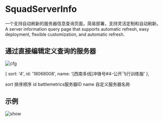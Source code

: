 # SquadServerInfo
一个支持自动刷新的服务器信息查询页面，简易部署，支持灵活定制和自动刷新。A server information query page that supports automatic refresh, easy deployment, flexible customization, and automatic refresh.

## 通过直接编辑定义查询的服务器

![cfg](https://z1.ax1x.com/2023/12/08/pigvUhR.png)

{ sort: '4', id: '18068008', name: '[西南多线]冲锋号#4-公开飞行训练服' },

sort 排序顺序
id battlemetrics服务器ID
name 自定义服务器名称

## 示例
![show](https://z1.ax1x.com/2023/12/08/pigvw1x.png)
